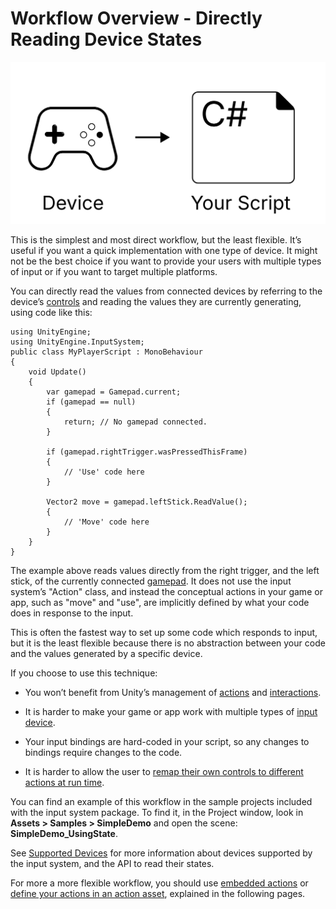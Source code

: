 # Workflow Overview - Directly Reading Device States

![image alt text](./Images/Workflow-Direct.svg)

This is the simplest and most direct workflow, but the least flexible. It’s useful if you want a quick implementation with one type of device. It might not be the best choice if you want to provide your users with multiple types of input or if you want to target multiple platforms.

You can directly read the values from connected devices by referring to the device’s [controls](Controls.html) and reading the values they are currently generating, using code like this:

```
using UnityEngine;
using UnityEngine.InputSystem;
public class MyPlayerScript : MonoBehaviour
{
    void Update()
    {
        var gamepad = Gamepad.current;
        if (gamepad == null)
        {
            return; // No gamepad connected.
        }

        if (gamepad.rightTrigger.wasPressedThisFrame)
        {
            // 'Use' code here
        }

        Vector2 move = gamepad.leftStick.ReadValue();
        {
            // 'Move' code here
        }
    }
}
```

The example above reads values directly from  the right trigger, and the left stick, of the currently connected [gamepad](Gamepad.html). It does not use the input system’s "Action" class, and instead the conceptual actions in your game or app, such as "move" and "use", are implicitly defined by what your code does in response to the input.

This is often the fastest way to set up some code which responds to input, but it is the least flexible because there is no abstraction between your code and the values generated by a specific device.

If you choose to use this technique:

* You won’t benefit from Unity’s management of [actions](Actions.html) and [interactions](Interactions.html).

* It is harder to make your game or app work with multiple types of [input device](Devices.html).

* Your input bindings are hard-coded in your script, so any changes to bindings require changes to the code.

* It is harder to allow the user to [remap their own controls to different actions at run time](ActionBindings.html#interactive-rebinding).

You can find an example of this workflow in the sample projects included with the input system package. To find it, in the Project window, look in **Assets > Samples > SimpleDemo** and open the scene: **SimpleDemo_UsingState**.

See [Supported Devices](SupportedDevices.html) for more information about devices supported by the input system, and the API to read their states.

For more a more flexible workflow, you should use [embedded actions](Workflow-Embedded.html) or [define your actions in an action asset](Workflow-ActionsAsset.html), explained in the following pages.
